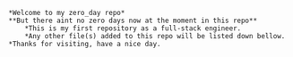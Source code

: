 



	*Welcome to my zero_day repo*
	**But there aint no zero days now at the moment in this repo**
		*This is my first repository as a full-stack engineer.
		*Any other file(s) added to this repo will be listed down bellow.
	*Thanks for visiting, have a nice day.
